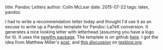 title: Pandoc Letters
author: Colin McLear
date: 2015-07-22
tags: latex, pandoc

I had to write a recommendation letter today and thought I'd use it as an excuse
to write up a Pandoc template for Pandoc-LaTeX conversion. It generates a nice
looking letter with letterhead (assuming you have a logo for it). It uses the
[newlfm package]. The template is on github [here]. I got the idea from Matthew
Miller's [post], and [this discussion] on [texblog.org].

  [newlfm package]: https://www.ctan.org/pkg/newlfm?lang=en
  [here]: https://raw.githubusercontent.com/mclearc/pandoc-templates/master/letter.tex
  [post]: http://www.matthewjmiller.net/howtos/customized-cover-letter-scripts/
  [this discussion]: http://texblog.org/2013/11/11/latexs-alternative-letter-class-newlfm/
  [texblog.org]: http://texblog.org


